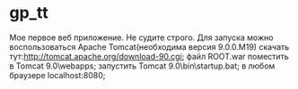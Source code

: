 # gp_tt
Мое первое веб приложение. Не судите строго.
Для запуска можно воспользоваться Apache Tomcat(необходима версия 9.0.0.M19)
скачать тут:http://tomcat.apache.org/download-90.cgi;
файл ROOT.war поместить в Tomcat 9.0\webapps;
запустить Tomcat 9.0\bin\startup.bat;
в любом браузере localhost:8080;


